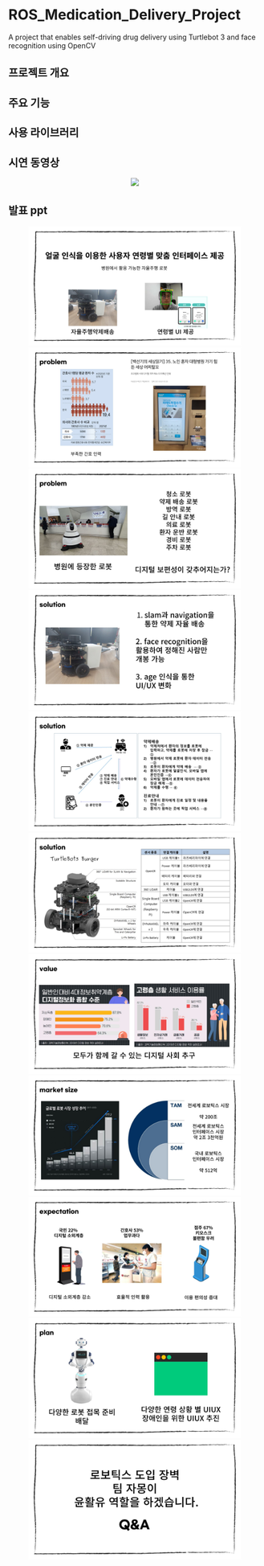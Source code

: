 # ROS_Medication_Delivery_Project
A project that enables self-driving drug delivery using Turtlebot 3 and face recognition using OpenCV

## 프로젝트 개요


## 주요 기능


## 사용 라이브러리


## 시연 동영상
<figure>
  <p align="center">
    <img src="https://github.com/tuuktuc86/ROS_Medication_Delivery_Project/blob/main/images/GIFMaker_me.gif" width = "500">
  </p>
</figure>

## 발표 ppt
<figure>
  <img src="https://github.com/tuuktuc86/ROS_Medication_Delivery_Project/blob/main/images/%EC%8A%AC%EB%9D%BC%EC%9D%B4%EB%93%9C1.JPG">
  <img src="https://github.com/tuuktuc86/ROS_Medication_Delivery_Project/blob/main/images/%EC%8A%AC%EB%9D%BC%EC%9D%B4%EB%93%9C2.JPG">
  <img src="https://github.com/tuuktuc86/ROS_Medication_Delivery_Project/blob/main/images/%EC%8A%AC%EB%9D%BC%EC%9D%B4%EB%93%9C3.JPG">
  <img src="https://github.com/tuuktuc86/ROS_Medication_Delivery_Project/blob/main/images/%EC%8A%AC%EB%9D%BC%EC%9D%B4%EB%93%9C4.JPG">
  <img src="https://github.com/tuuktuc86/ROS_Medication_Delivery_Project/blob/main/images/%EC%8A%AC%EB%9D%BC%EC%9D%B4%EB%93%9C5.JPG">
  <img src="https://github.com/tuuktuc86/ROS_Medication_Delivery_Project/blob/main/images/%EC%8A%AC%EB%9D%BC%EC%9D%B4%EB%93%9C6.JPG">
  <img src="https://github.com/tuuktuc86/ROS_Medication_Delivery_Project/blob/main/images/%EC%8A%AC%EB%9D%BC%EC%9D%B4%EB%93%9C7.JPG">
  <img src="https://github.com/tuuktuc86/ROS_Medication_Delivery_Project/blob/main/images/%EC%8A%AC%EB%9D%BC%EC%9D%B4%EB%93%9C8.JPG">
  <img src="https://github.com/tuuktuc86/ROS_Medication_Delivery_Project/blob/main/images/%EC%8A%AC%EB%9D%BC%EC%9D%B4%EB%93%9C9.JPG">
  <img src="https://github.com/tuuktuc86/ROS_Medication_Delivery_Project/blob/main/images/%EC%8A%AC%EB%9D%BC%EC%9D%B4%EB%93%9C10.JPG">
  <img src="https://github.com/tuuktuc86/ROS_Medication_Delivery_Project/blob/main/images/%EC%8A%AC%EB%9D%BC%EC%9D%B4%EB%93%9C11.JPG">
</figure>

